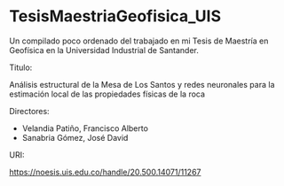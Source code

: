 # TesisMaestriaGeofisica_UIS
Un compilado poco ordenado del trabajado en mi Tesis de Maestría en Geofísica en la Universidad Industrial de Santander.

Titulo:

Análisis estructural de la Mesa de Los Santos y redes neuronales para la estimación local de las propiedades físicas de la roca

Directores:

- Velandia Patiño, Francisco Alberto
- Sanabria Gómez, José David

URI:

https://noesis.uis.edu.co/handle/20.500.14071/11267
